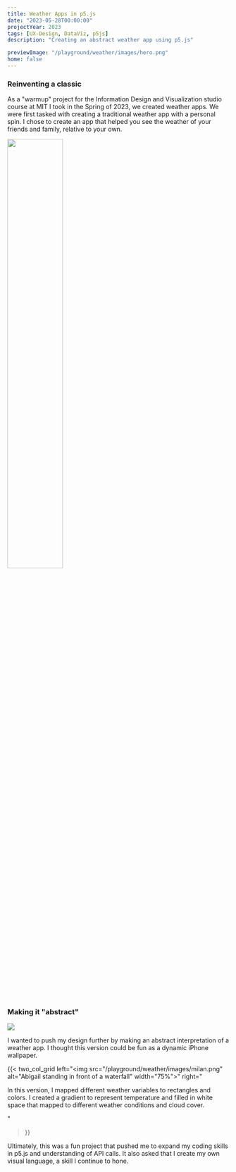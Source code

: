 ```yaml
---
title: Weather Apps in p5.js
date: "2023-05-28T00:00:00"
projectYear: 2023
tags: [UX-Design, DataViz, p5js]
description: "Creating an abstract weather app using p5.js"

previewImage: "/playground/weather/images/hero.png"
home: false
---
```


### Reinventing a classic

As a "warmup" project for the Information Design and Visualization studio course at MIT I took in the Spring of 2023, we created weather apps. We were first tasked with creating a traditional weather app with a personal spin. I chose to create an app that helped you see the weather of your friends and family, relative to your own.

<img src="/playground/weather/images/nonabstract.png" width="50%"></img>

### Making it "abstract"

![](/playground/weather/images/hero.png)

I wanted to push my design further by making an abstract interpretation of a weather app. I thought this version could be fun as a dynamic iPhone wallpaper. 

{{< two_col_grid 
left="<img src=\"/playground/weather/images/milan.png\" alt=\"Abigail standing in front of a waterfall\" width=\"75%\">" 
right="<p>In this version, I mapped different weather variables to rectangles and colors. I created a gradient to represent temperature and filled in white space that mapped to different weather conditions and cloud cover.</p>"
>}}

Ultimately, this was a fun project that pushed me to expand my coding skills in p5.js and understanding of API calls. It also asked that I create my own visual language, a skill I continue to hone. 






